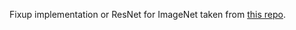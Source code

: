 Fixup implementation or ResNet for ImageNet taken from 
[this repo](https://github.com/hongyi-zhang/Fixup).